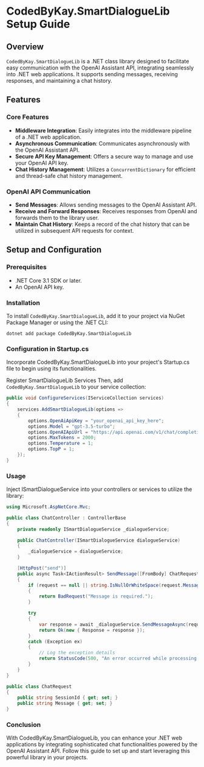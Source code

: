 # CodedByKay.SmartDialogueLib Setup Guide

## Overview

`CodedByKay.SmartDialogueLib` is a .NET class library designed to facilitate easy communication with the OpenAI Assistant API, integrating seamlessly into .NET web applications. It supports sending messages, receiving responses, and maintaining a chat history.

## Features

### Core Features

- **Middleware Integration**: Easily integrates into the middleware pipeline of a .NET web application.
- **Asynchronous Communication**: Communicates asynchronously with the OpenAI Assistant API.
- **Secure API Key Management**: Offers a secure way to manage and use your OpenAI API key.
- **Chat History Management**: Utilizes a `ConcurrentDictionary` for efficient and thread-safe chat history management.

### OpenAI API Communication

- **Send Messages**: Allows sending messages to the OpenAI Assistant API.
- **Receive and Forward Responses**: Receives responses from OpenAI and forwards them to the library user.
- **Maintain Chat History**: Keeps a record of the chat history that can be utilized in subsequent API requests for context.

## Setup and Configuration

### Prerequisites

- .NET Core 3.1 SDK or later.
- An OpenAI API key.

### Installation

To install `CodedByKay.SmartDialogueLib`, add it to your project via NuGet Package Manager or using the .NET CLI:

```shell
dotnet add package CodedByKay.SmartDialogueLib
```

### Configuration in Startup.cs

Incorporate CodedByKay.SmartDialogueLib into your project's Startup.cs file to begin using its functionalities.


Register SmartDialogueLib Services
Then, add `CodedByKay.SmartDialogueLib` to your service collection:

```csharp
public void ConfigureServices(IServiceCollection services)
{
    services.AddSmartDialogueLib(options =>
    {
        options.OpenAiApiKey = "your_openai_api_key_here";
        options.Model = "gpt-3.5-turbo";
        options.OpenAIApiUrl = "https://api.openai.com/v1/chat/completions";
        options.MaxTokens = 2000;
        options.Temperature = 1;
        options.TopP = 1;
    });
}
```

### Usage
Inject ISmartDialogueService into your controllers or services to utilize the library:

```csharp
using Microsoft.AspNetCore.Mvc;

public class ChatController : ControllerBase
{
    private readonly ISmartDialogueService _dialogueService;

    public ChatController(ISmartDialogueService dialogueService)
    {
        _dialogueService = dialogueService;
    }

    [HttpPost("send")]
    public async Task<IActionResult> SendMessage([FromBody] ChatRequest request)
    {
        if (request == null || string.IsNullOrWhiteSpace(request.Message))
        {
            return BadRequest("Message is required.");
        }

        try
        {
            var response = await _dialogueService.SendMessageAsync(request.SessionId, request.Message);
            return Ok(new { Response = response });
        }
        catch (Exception ex)
        {
            // Log the exception details
            return StatusCode(500, "An error occurred while processing your request.");
        }
    }
}

public class ChatRequest
{
    public string SessionId { get; set; }
    public string Message { get; set; }
}

```

### Conclusion
With CodedByKay.SmartDialogueLib, you can enhance your .NET web applications by integrating sophisticated chat functionalities powered by the OpenAI Assistant API. Follow this guide to set up and start leveraging this powerful library in your projects.
